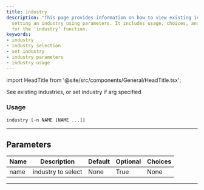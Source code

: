 ```yaml
---
title: industry
description: "This page provides information on how to view existing industries or"
  setting an industry using parameters. It includes usage, choices, and optional settings
  for the 'industry' function.
keywords:
- industry
- industry selection
- set industry
- industry parameters
- industry usage
---
```


import HeadTitle from '@site/src/components/General/HeadTitle.tsx';

<HeadTitle title="stocks/sia/industry - Reference | OpenBB Terminal Docs" />

See existing industries, or set industry if arg specified

### Usage

```python
industry [-n NAME [NAME ...]]
```

---

## Parameters

| Name | Description | Default | Optional | Choices |
| ---- | ----------- | ------- | -------- | ------- |
| name | industry to select | None | True | None |

---
